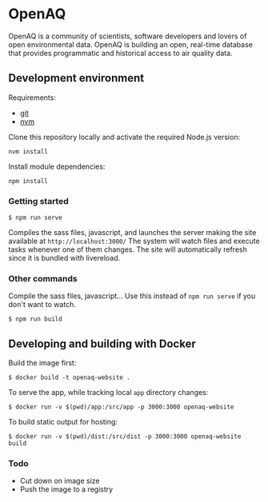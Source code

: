 # OpenAQ

OpenAQ is a community of scientists, software developers and lovers of open environmental data. OpenAQ is building an open, real-time database that provides programmatic and historical access to air quality data.

## Development environment

Requirements:

- [git](https://git-scm.com)
- [nvm](https://github.com/creationix/nvm)

Clone this repository locally and activate the required Node.js version:

```
nvm install
```

Install module dependencies:

```
npm install
```

### Getting started

```
$ npm run serve
```
Compiles the sass files, javascript, and launches the server making the site available at `http://localhost:3000/`
The system will watch files and execute tasks whenever one of them changes.
The site will automatically refresh since it is bundled with livereload.

### Other commands
Compile the sass files, javascript... Use this instead of ```npm run serve``` if you don't want to watch.
```
$ npm run build
```

## Developing and building with Docker

Build the image first:
```
$ docker build -t openaq-website .
```

To serve the app, while tracking local `app` directory changes:
```
$ docker run -v $(pwd)/app:/src/app -p 3000:3000 openaq-website
```

To build static output for hosting:
```
$ docker run -v $(pwd)/dist:/src/dist -p 3000:3000 openaq-website build
```

### Todo

- Cut down on image size
- Push the image to a registry

